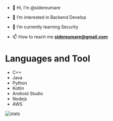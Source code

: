 - 👋 Hi, I’m @sidereumare

- 👀 I’m interested in Backend Develop
- 🌱 I’m currently learning Security
- 📫 How to reach me **sidereumare@gmail.com**

# Languages and Tool
- C++
- Java
- Python
- Kotlin
- Android Studio
- Nodejs
- AWS

![stats](https://github-readme-stats.vercel.app/api?username=sidereumare&show_icons=true)

<!---
sidereumare/sidereumare is a ✨ special ✨ repository because its `README.md` (this file) appears on your GitHub profile.
You can click the Preview link to take a look at your changes.
--->

